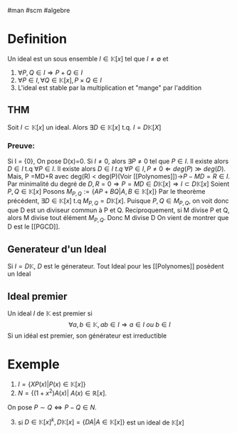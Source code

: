 #man #scm #algebre 
# Definition
Un ideal est un sous ensemble $I \in\mathbb{K}[x]$ tel que $I \neq \emptyset$
et 
1) $\forall P,Q \in I \Rightarrow P+Q \in I$
2) $\forall P \in I, \forall Q \in \mathbb{K}[x],P\times Q \in I$
3) L'ideal est stable par la multiplication et "mange" par l'addition
## THM 
Soit $I \subset\mathbb{K}[x]$ un ideal. Alors $\exists D \in \mathbb{K}[x]$ t.q. $I =D\mathbb{K}[X]$
### Preuve:
Si I = {0}, On pose D(x)=0.
Si $I \neq 0$, alors $\exists P \neq 0$ tel que $P \in I$. Il existe alors $D \in I$ t.q $\forall P \in I$. Il existe alors $D \in I \ t.q \ \forall P \in I, P \neq 0 \Leftarrow deg(P)\gg deg(D)$.
Mais, P =MD+R avec deg(R) < deg(P)(Voir [[Polynomes]])->$P-MD=R\in I$. Par minimalité du degré de $D, R = 0 \Rightarrow P=MD \in D\mathbb{K}[x]\Rightarrow I \subset D\mathbb{K}[x]$
Soient $P,Q \in \mathbb{K}[x]$
Posons $M_{P,Q}:=\lbrace AP+ BQ|A,B \in \mathbb{K}[x]\rbrace$
Par le theorème précédent, $\exists D\in \mathbb{K}[x]$ t.q $M_{P,Q}= D\mathbb{K}[x]$. Puisque $P,Q \in M_{P,Q}$, on voit donc que D est un diviseur commun à P et Q. Reciproquement, si M divise P et Q, alors M divise tout élément $M_{P,Q}$. Donc M divise D On vient de  montrer que D est le [[PGCD]].
## Generateur d'un Ideal
Si $I = D \mathbb{K}$, $D$ est le génerateur.
Tout Ideal pour les [[Polynomes]] posèdent un Ideal
## Ideal premier
Un ideal $I$ de $\mathbb{K}$ est premier si 
$$\forall a,b \in \mathbb{K}, ab\in I \Rightarrow a \in I \ ou \ b \in I$$
Si un idéal est premier, son générateur est irreductible
# Exemple
1) $I = \lbrace X P(x)|P(x) \in \mathbb{K}[x]\rbrace$
2) $N = \lbrace(1+x^2)A(x)|\ A(x) \in \mathbb{R}[x]$.

On pose $P\sim Q \Leftrightarrow P-Q\in N$.

3) si $D \in \mathbb{K}[x]^k, D\mathbb{K}[x]= \lbrace DA| A \in \mathbb{K}[x]\rbrace$ est un ideal de $\mathbb{K}[x]$

